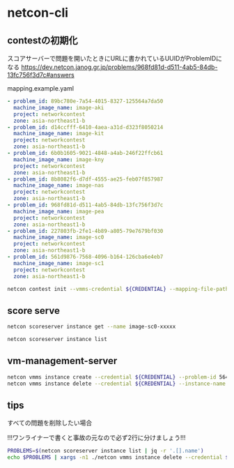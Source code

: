 # netcon-cli

## contestの初期化

スコアサーバーで問題を開いたときにURLに書かれているUUIDがProblemIDになる
https://dev.netcon.janog.gr.jp/problems/968fd81d-d511-4ab5-84db-13fc756f3d7c#answers

mapping.example.yaml
```yaml
- problem_id: 89bc780e-7a54-4015-8327-125564a7da50
  machine_image_name: image-aki
  project: networkcontest
  zone: asia-northeast1-b
- problem_id: d14ccfff-6410-4aea-a31d-d323f8050214
  machine_image_name: image-kit
  project: networkcontest
  zone: asia-northeast1-b
- problem_id: 6b0b1605-9021-4848-a4ab-246f22ffcb61
  machine_image_name: image-kny
  project: networkcontest
  zone: asia-northeast1-b
- problem_id: 8b8082f6-d7df-4555-ae25-feb07f857987
  machine_image_name: image-nas
  project: networkcontest
  zone: asia-northeast1-b
- problem_id: 968fd81d-d511-4ab5-84db-13fc756f3d7c
  machine_image_name: image-pea
  project: networkcontest
  zone: asia-northeast1-b
- problem_id: 227803fb-2fe1-4b89-a805-79e7679bf030
  machine_image_name: image-sc0
  project: networkcontest
  zone: asia-northeast1-b
- problem_id: 561d9876-7568-4096-b164-126cba6e4eb7
  machine_image_name: image-sc1
  project: networkcontest
  zone: asia-northeast1-b
```

```bash
netcon contest init --vmms-credential ${CREDENTIAL} --mapping-file-path ./mapping.yaml --count 1
```

## score serve

```bash
netcon scoreserver instance get --name image-sc0-xxxxx

netcon scoreserver instance list
```

## vm-management-server

```bash
netcon vmms instance create --credential ${CREDENTIAL} --problem-id 564c4898-c55c-460f-ad0a-eab5a539514f --machine-image-name image-sc0
netcon vmms instance delete --credential ${CREDENTIAL} --instance-name image-sc0-rxfe9
```

## tips

すべての問題を削除したい場合

!!!ワンライナーで書くと事故の元なので必ず2行に分けましょう!!!

```bash
PROBLEMS=$(netcon scoreserver instance list | jq -r '.[].name')
echo $PROBLEMS | xargs -n1 ./netcon vmms instance delete --credential ${CREDENTIAL} --project networkcontest --zone asia-northeast1-b --instance-name
```
